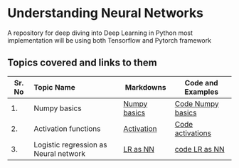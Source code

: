 # Understanding Neural Networks

A repository for deep diving into Deep Learning in Python most implementation will be using both Tensorflow and Pytorch framework

## Topics covered and links to them

| Sr. No | Topic Name                            | Markdowns                           | Code and Examples               |
|--------|:--------------------------------------|-------------------------------------|---------------------------------|
| 1.     | Numpy basics           | [Numpy basics](Markdowns/README.md) | [Code Numpy basics](Basic_Numpy.ipynb) |
| 2.     | Activation functions                  | [Activation](Activations/README.md) | [Code activations](Activations) |
| 3.     | Logistic regression as Neural network | [LR as NN](README.md)               | [code LR as NN](Log_regression_from_Deeplearning.ipynb)|
